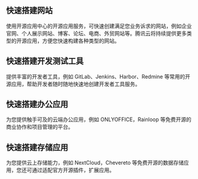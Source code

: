 ## 快速搭建网站
使用开源应用中心的开源应用服务，可快速创建满足您业务诉求的网站，例如企业官网、个人展示网站、博客、论坛、电商、外贸网站等。腾讯云将持续提供更多类型的开源应用，方便您快速构建各种类型的网站。

## 快速搭建开发测试工具
提供丰富的开发者工具，例如 GitLab、Jenkins、Harbor、Redmine 等常用的开源应用，帮助开发者随时随地快速地创建开发者工具服务。

## 快速搭建办公应用
为您提供触手可及的云端办公应用，例如 ONLYOFFICE，Rainloop 等免费开源的商业协作和项目管理的平台。 

## 快速搭建存储应用
为您提供云上存储能力，例如 NextCloud，Chevereto 等免费开源的数据存储应用，您还可通过适配官方开源插件，扩展应用。 


